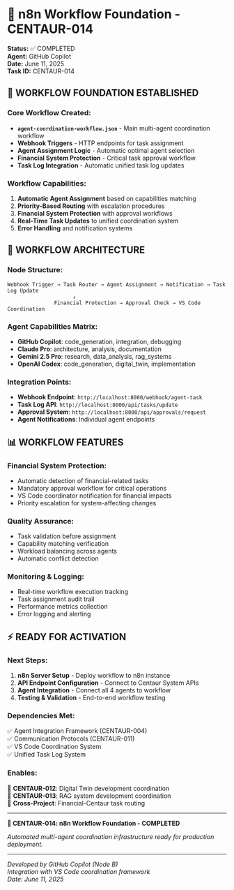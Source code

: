 # 🔄 n8n Workflow Foundation - CENTAUR-014

**Status:** ✅ COMPLETED  
**Agent:** GitHub Copilot  
**Date:** June 11, 2025  
**Task ID:** CENTAUR-014  

## 🎯 **WORKFLOW FOUNDATION ESTABLISHED**

### **Core Workflow Created:**
- **`agent-coordination-workflow.json`** - Main multi-agent coordination workflow
- **Webhook Triggers** - HTTP endpoints for task assignment
- **Agent Assignment Logic** - Automatic optimal agent selection
- **Financial System Protection** - Critical task approval workflow
- **Task Log Integration** - Automatic unified task log updates

### **Workflow Capabilities:**
1. **Automatic Agent Assignment** based on capabilities matching
2. **Priority-Based Routing** with escalation procedures  
3. **Financial System Protection** with approval workflows
4. **Real-Time Task Updates** to unified coordination system
5. **Error Handling** and notification systems

## 🚀 **WORKFLOW ARCHITECTURE**

### **Node Structure:**
```
Webhook Trigger → Task Router → Agent Assignment → Notification → Task Log Update
                     ↓
               Financial Protection → Approval Check → VS Code Coordination
```

### **Agent Capabilities Matrix:**
- **GitHub Copilot**: code_generation, integration, debugging
- **Claude Pro**: architecture, analysis, documentation  
- **Gemini 2.5 Pro**: research, data_analysis, rag_systems
- **OpenAI Codex**: code_generation, digital_twin, implementation

### **Integration Points:**
- **Webhook Endpoint**: `http://localhost:8000/webhook/agent-task`
- **Task Log API**: `http://localhost:8000/api/tasks/update`
- **Approval System**: `http://localhost:8000/api/approvals/request`
- **Agent Notifications**: Individual agent endpoints

## 📊 **WORKFLOW FEATURES**

### **Financial System Protection:**
- Automatic detection of financial-related tasks
- Mandatory approval workflow for critical operations
- VS Code coordinator notification for financial impacts
- Priority escalation for system-affecting changes

### **Quality Assurance:**
- Task validation before assignment
- Capability matching verification
- Workload balancing across agents
- Automatic conflict detection

### **Monitoring & Logging:**
- Real-time workflow execution tracking
- Task assignment audit trail
- Performance metrics collection
- Error logging and alerting

## ⚡ **READY FOR ACTIVATION**

### **Next Steps:**
1. **n8n Server Setup** - Deploy workflow to n8n instance
2. **API Endpoint Configuration** - Connect to Centaur System APIs
3. **Agent Integration** - Connect all 4 agents to workflow
4. **Testing & Validation** - End-to-end workflow testing

### **Dependencies Met:**
✅ Agent Integration Framework (CENTAUR-004)  
✅ Communication Protocols (CENTAUR-011)  
✅ VS Code Coordination System  
✅ Unified Task Log System  

### **Enables:**
🚀 **CENTAUR-012**: Digital Twin development coordination  
🚀 **CENTAUR-013**: RAG system development coordination  
🚀 **Cross-Project**: Financial-Centaur task routing  

---

**🎯 CENTAUR-014: n8n Workflow Foundation - COMPLETED**

*Automated multi-agent coordination infrastructure ready for production deployment.*

---

_Developed by GitHub Copilot (Node B)_  
_Integration with VS Code coordination framework_  
_Date: June 11, 2025_
